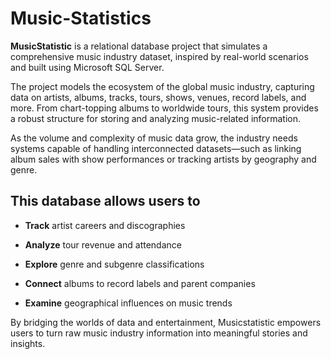 # Music-Statistics

 **MusicStatistic** is a relational database project that simulates a comprehensive music industry dataset, inspired by real-world scenarios and built using Microsoft SQL Server.

The project models the ecosystem of the global music industry, capturing data on artists, albums, tracks, tours, shows, venues, record labels, and more. From chart-topping albums to worldwide tours, this system provides a robust structure for storing and analyzing music-related information.

As the volume and complexity of music data grow, the industry needs systems capable of handling interconnected datasets—such as linking album sales with show performances or tracking artists by geography and genre.
## This database allows users to

- **Track** artist careers and discographies

- **Analyze** tour revenue and attendance

- **Explore** genre and subgenre classifications

- **Connect** albums to record labels and parent companies

- **Examine** geographical influences on music trends

By bridging the worlds of data and entertainment, Musicstatistic empowers users to turn raw music industry information into meaningful stories and insights.
